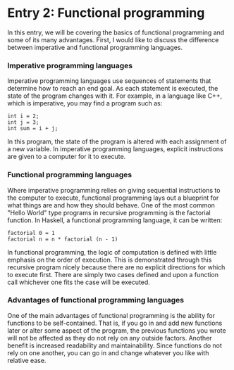 # Entry 2: Functional programming
In this entry, we will be covering the basics of functional programming and some of its many advantages. First, I would like to discuss the difference between imperative and functional programming languages.
### Imperative programming languages
Imperative programming languages use sequences of statements that determine how to reach an end goal. As each statement is executed, the state of the program changes with it. For example, in a language like C++, which is imperative, you may find a program such as:
```
int i = 2;
int j = 3;
int sum = i + j;
```
In this program, the state of the program is altered with each assignment of a new variable. In imperative programming languages, explicit instructions are given to a computer for it to execute.
### Functional programming languages
Where imperative programming relies on giving sequential instructions to the computer to execute, functional programming lays out a blueprint for what things are and how they should behave. One of the most common "Hello World" type programs in recursive programming is the factorial function. In Haskell, a functional programming language, it can be written: 
```
factorial 0 = 1
factorial n = n * factorial (n - 1)
```
In functional programming, the logic of computation is defined with little emphasis on the order of execution. This is demonstrated through this recursive program nicely because there are no explicit directions for which to execute first. There are simply two cases defined and upon a function call whichever one fits the case will be executed.
### Advantages of functional programming languages
One of the main advantages of functional programming is the ability for functions to be self-contained. That is, if you go in and add new functions later or alter some aspect of the program, the previous functions you wrote will not be affected as they do not rely on any outside factors. Another benefit is increased readability and maintainability. Since functions do not rely on one another, you can go in and change whatever you like with relative ease.
